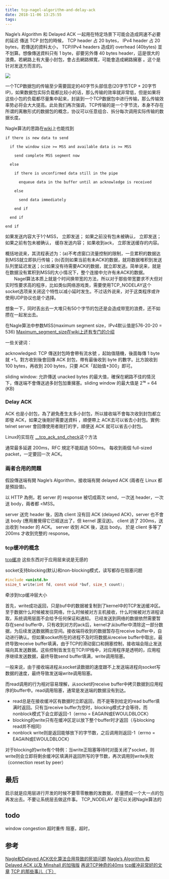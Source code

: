 ```yaml
---
title: tcp-nagel-algorithm-and-delay-ack
date: 2018-11-06 13:25:55
tags:
---
```


Nagle’s Algorithm 和 Delayed ACK 一起用在特定场景下可能会造成网速不必要的延迟
傳送 TCP 封包的時候， TCP header 占 20 bytes， IPv4 header 占 20 bytes，若傳送的資料太小， TCP/IPv4 headers 造成的 overhead (40bytes) 並不划算。想像傳送資料只有 1 byte，卻要另外傳 40 bytes header，這是很大的浪費。若網路上有大量小封包，會占去網路頻寬，可能會造成網路擁塞 。这个是针对发送方而言的。

![](https://api1.reindeer36.shop/static/imgs/nature-grass-wet-plants-high-resolution-wallpaper-573f2c6413708.jpg)
<!--more-->


一个TCP数据包的传输至少需要固定的40字节头部信息(20字节TCP + 20字节IP)，如果数据包实际负载都比较小的话，那么传输的效率就非常低，但是如果将这些小包的负载都尽量集中起来，封装到一个TCP数据包中进行传输，那么传输效率势必将会大大提高。此处我们再次强调，TCP传输的是一个字节流，本身不存在所谓的离散形式的数据包的概念，协议可以任意组合、拆分每次调用实际传输的数据长度。



Nagle算法的思路在[wiki](https://zh.wikipedia.org/wiki/%E7%B4%8D%E6%A0%BC%E7%AE%97%E6%B3%95)上也能找到
```
if there is new data to send

  if the window size >= MSS and available data is >= MSS

    send complete MSS segment now

  else

    if there is unconfirmed data still in the pipe

      enqueue data in the buffer until an acknowledge is received

    else

      send data immediately

    end if

  end if

end if
```
如果发送内容大于1个MSS， 立即发送；
如果之前没有包未被确认， 立即发送；
如果之前有包未被确认， 缓存发送内容；
如果收到ack， 立即发送缓存的内容。

概括地说来，其流程表述为：(a)不考虑窗口流量控制的限制，一旦累积的数据达到MSS就立即执行传输；(b)否则如果当前有未ACK的数据，就将数据堆积到发送队列里延迟发送；(c)如果没有待需要ACK的数据，就立即发送。简单说来，就是在数据没有累积到MSS的大小情况下，整个连接中允许有未ACK的数据。
　　Nagel算法本质上就是个时间换带宽的方法，所以对于那些带宽要求不大但对实时性要求高的程序，比如类似网络游戏类，需要使用TCP_NODELAY这个socket选项来关闭这个特性以减小延时发生。不过话外说来，对于这类程序或许使用UDP协议也是个选择。

想象一下，同时丢出去一大堆只有50个字节的包还是会造成带宽的浪费，还不如攒在一起发出去。


在Nagle算法中参数MSS(maximum segment size，IPv4默认值是576-20-20 = 536)
[Maximum_segment_size在wiki上还有专门的介绍](https://en.wikipedia.org/wiki/Maximum_segment_size)

一些关键词：

acknowledged: TCP 傳送封包時會帶有流水號 ，起始值隨機，後面每傳 1 byte 就 +1。對方收到後會回傳 ACK 封包，帶有最後收到 byte 的數字。比方說收到 100 bytes，再收到 200 bytes，只要 ACK「起始值+300」即可。

sliding window: 允許傳送 unacked bytes 的最大值，確保在網路不佳的情況下，傳送端不會傳送過多封包加重擁塞。sliding window 的最大值是 2¹⁶ = 64 (KB)



### Delay ACK
ACK 也是小封包，為了避免產生太多小封包，所以接收端不會每次收到封包都立即發 ACK，如果之後剛好需要送資料 ，順便帶上 ACK去可以省去小封包。實例: telnet server 會回傳使用者剛打的字，順便送 ACK 就可以省去小封包。

Linux的实现在 [__tcp_ack_snd_check](https://github.com/torvalds/linux/blob/master/net/ipv4/tcp_input.c#L5066)这个方法

通常最多延遲 200ms，RFC 規定不能超過 500ms。
每收到兩個 full-sized packet，一定要回一次 ACK。

### 兩者合用的問題
假設傳送端有開 Nagle’s Algorithm，接收端有開 delayed ACK (兩者在 Linux 都是預設值)。

以 HTTP 為例，若 server 的 response 被切成兩次 send，一次送 header，一次送 body，兩者都 <MSS。

server 送完 header 後，因為 client 沒有回 ACK (delayed ACK)，server 也不會送 body (應用層覺得它已經送出了，但 kernel 還沒送)。
client 過了 200ms，送出收到 header 的 ACK。
server 收到 ACK 後，送出 body。
於是 client 多等了 200ms 才收到完整的 response。



### tcp缓冲的概念
[tcp缓冲](https://www.cnblogs.com/promise6522/archive/2012/03/03/2377935.html)
这些东西对于应用层来说是无感的

socket支持blocking(默认)和non-blocking模式，读写都存在阻塞问题
```c
#include <unistd.h>
ssize_t write(int fd, const void *buf, size_t count);
```
牵涉到tcp缓冲层大小

首先，write成功返回，只是buf中的数据被复制到了kernel中的TCP发送缓冲区。至于数据什么时候被发往网络，什么时候被对方主机接收，什么时候被对方进程读取，系统调用层面不会给予任何保证和通知。
已经发送到网络的数据依然需要暂存在send buffer中，只有收到对方的ack后，kernel才从buffer中清除这一部分数据，为后续发送数据腾出空间。接收端将收到的数据暂存在receive buffer中，自动进行确认。但如果socket所在的进程不及时将数据从receive buffer中取出，最终导致receive buffer填满，由于TCP的滑动窗口和拥塞控制，接收端会阻止发送端向其发送数据。这些控制皆发生在TCP/IP栈中，对应用程序是透明的，应用程序继续发送数据，最终导致send buffer填满，write调用阻塞。

一般来说，由于接收端进程从socket读数据的速度跟不上发送端进程向socket写数据的速度，最终导致发送端write调用阻塞。

而read调用的行为相对容易理解，从socket的receive buffer中拷贝数据到应用程序的buffer中。read调用阻塞，通常是发送端的数据没有到达。

- read总是在接收缓冲区有数据时立即返回，而不是等到给定的read buffer填满时返回。只有当receive buffer为空时，blocking模式才会等待，而nonblock模式下会立即返回-1（errno = EAGAIN或EWOULDBLOCK）
- blocking的write只有在缓冲区足以放下整个buffer时才返回（与blocking read并不相同）
- nonblock write则是返回能够放下的字节数，之后调用则返回-1（errno = EAGAIN或EWOULDBLOCK）

 对于blocking的write有个特例：当write正阻塞等待时对面关闭了socket，则write则会立即将剩余缓冲区填满并返回所写的字节数，再次调用则write失败（connection reset by peer）


## 最后
启示就是应用层进行开发的时候不要零零散散的发数据，尽量攒成一个大一点的包再发出去。不要让系统层去做这件事。
TCP_NODELAY 是可以关闭Nagle算法的


## todo
window congestion
超时重传
阻塞，超时，



## 参考
[Nagle和Delayed ACK优化算法合用导致的死锁问题](http://taozj.net/201808/nagle-and-delayed-ack.html)
[Nagle’s Algorithm 和 Delayed ACK 以及 Minshall 的加強版](https://medium.com/fcamels-notes/nagles-algorithm-%E5%92%8C-delayed-ack-%E4%BB%A5%E5%8F%8A-minshall-%E7%9A%84%E5%8A%A0%E5%BC%B7%E7%89%88-8fadcb84d96f)
[再说TCP神奇的40ms](https://cloud.tencent.com/developer/article/1004431)
[tcp缓冲非常好的文章](https://www.cnblogs.com/promise6522/archive/2012/03/03/2377935.html)
[TCP 的那些事儿（下）](https://coolshell.cn/articles/11609.html)